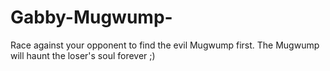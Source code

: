 # Gabby-Mugwump-
Race against your opponent to find the evil Mugwump first. The Mugwump will haunt the loser's soul forever ;) 
